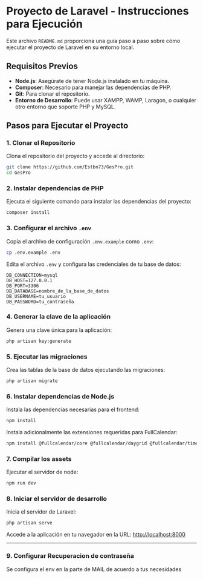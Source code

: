 
# Proyecto de Laravel - Instrucciones para Ejecución

Este archivo `README.md` proporciona una guía paso a paso sobre cómo ejecutar el proyecto de Laravel en su entorno local.
## Requisitos Previos

- **Node.js**: Asegúrate de tener Node.js instalado en tu máquina.
- **Composer**: Necesario para manejar las dependencias de PHP.
- **Git**: Para clonar el repositorio.
- **Entorno de Desarrollo**: Puede usar XAMPP, WAMP, Laragon, o cualquier otro entorno que soporte PHP y MySQL.

## Pasos para Ejecutar el Proyecto

### 1. Clonar el Repositorio
Clona el repositorio del proyecto y accede al directorio:
```bash
git clone https://github.com/Estbn73/GesPro.git
cd GesPro
```

### 2. Instalar dependencias de PHP
Ejecuta el siguiente comando para instalar las dependencias del proyecto:
```bash
composer install
```

### 3. Configurar el archivo `.env`
Copia el archivo de configuración `.env.example` como `.env`:
```bash
cp .env.example .env
``` 

Edita el archivo `.env` y configura las credenciales de tu base de datos:
```dotenv
DB_CONNECTION=mysql
DB_HOST=127.0.0.1
DB_PORT=3306
DB_DATABASE=nombre_de_la_base_de_datos
DB_USERNAME=tu_usuario
DB_PASSWORD=tu_contraseña
```

### 4. Generar la clave de la aplicación
Genera una clave única para la aplicación:
```bash
php artisan key:generate
```

### 5. Ejecutar las migraciones
Crea las tablas de la base de datos ejecutando las migraciones:
```bash
php artisan migrate
```

### 6. Instalar dependencias de Node.js
Instala las dependencias necesarias para el frontend:
```bash
npm install
```

Instala adicionalmente las extensiones requeridas para FullCalendar:
```bash
npm install @fullcalendar/core @fullcalendar/daygrid @fullcalendar/timegrid
```

### 7. Compilar los assets 
Ejecutar el servidor de node:
```bash
npm run dev
```

### 8. Iniciar el servidor de desarrollo
Inicia el servidor de Laravel:
```bash
php artisan serve
```

Accede a la aplicación en tu navegador en la URL: [http://localhost:8000](http://localhost:8000)

---

### 9. Configurar Recuperacion de contraseña
Se configura el env en la parte de MAIL de acuerdo a tus necesidades